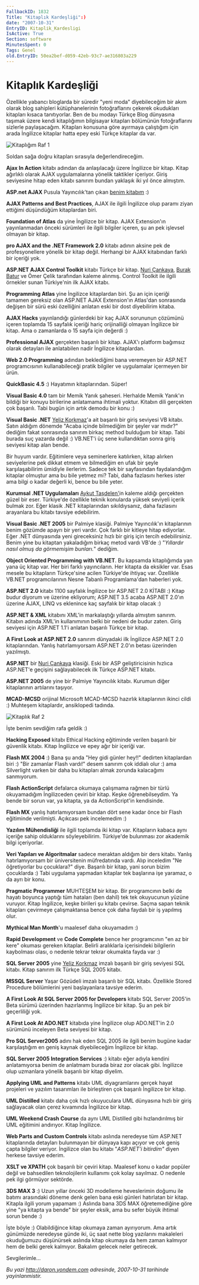 ```yaml
---
FallbackID: 1832
Title: "Kitaplık Kardeşliği":)
date: "2007-10-31"
EntryID: Kitaplik_Kardesligi
IsActive: True
Section: software
MinutesSpent: 0
Tags: Genel
old.EntryID: 50ea2bef-d059-42eb-93c7-ae316803a229
---
```

# Kitaplık Kardeşliği
Özellikle yabancı bloglarda bir süredir "yeni moda" diyebileceğim bir
akım olarak blog sahipleri kütüphanelerinin fotoğraflarını çekerek
okudukları kitapları kısaca tanıtıyorlar. Ben de bu modayı Türkçe Blog
dünyasına taşımak üzere kendi kitaplığımın bilgisayar kitapları
bölümünün fotoğraflarını sizlerle paylaşacağım. Kitapları konusuna göre
ayırmaya çalıştığım için arada İngilizce kitaplar hatta epey eski Türkçe
kitaplar da var.

![Kitaplığım Raf
1](media/Kitaplik_Kardesligi/31102007_1.jpg)

Soldan sağa doğru kitapları sırasıyla değerlendireceğim.

**Ajax In Action** kitabı adından da anlaşılacağı üzere İngilizce bir
kitap. Kitap ağırlıklı olarak AJAX uygulamalarına yönelik taktikler
içeriyor. Giriş seviyesine hitap eden kitabı sanırım bundan yaklaşık iki
yıl önce almıştım.

**ASP.net AJAX** Pusula Yayıncılık'tan çıkan [benim
kitabım](PermaLink.aspx?guid=955bda47-4d8a-4544-8a11-3d416693ac8a) :)

**AJAX Patterns and Best Practices**, AJAX ile ilgili İngilizce olup
paramı ziyan ettiğimi düşündüğüm kitaplardan biri.

**Foundation of Atlas** da yine İngilizce bir kitap. AJAX Extension'ın
yayınlanmadan önceki sürümleri ile ilgili bilgiler içeren, şu an pek
işlevsel olmayan bir kitap.

**pro AJAX and the .NET Framework 2.0** kitabı adının aksine pek de
profesyonellere yönelik bir kitap değil. Herhangi bir AJAX kitabından
farklı bir içeriği yok.

**ASP.NET AJAX Control Toolkit** kitabı Türkçe bir kitap. [Nuri
Çankaya](http://www.nuricankaya.com/), [Burak
Batur](http://burakbatur.blogspot.com/) ve Ömer Çelik tarafından kaleme
alınmış. Control Toolkit ile ilgili örnekler sunan Türkiye'nin ilk AJAX
kitabı.

**Programming Atlas** yine İngilizce kitaplardan biri. Şu an için
içeriği tamamen gereksiz olan ASP.NET AJAX Extension'ın Atlas'dan
sonrasında değişen bir sürü eski özelliğini anlatan eski bir dost
diyebilirim kitaba.

**AJAX Hacks** yayınlandığı günlerdeki bir kaç AJAX sorununun çözümünü
içeren toplamda 15 sayfalık içeriği hariç orijinalliği olmayan İngilizce
bir kitap. Ama o zamanlarda o 15 sayfa için değerdi :)

**Professional AJAX** gerçekten başarılı bir kitap. AJAX'ı platform
bağımsız olarak detayları ile anlatabilen nadir İngilizce kitaplardan.

**Web 2.0 Programming** adından beklediğimi bana veremeyen bir ASP.NET
programcısının kullanabileceği pratik bilgiler ve uygulamalar içermeyen
bir ürün.

**QuickBasic 4.5** :) Hayatımın kitaplarından. Süper!

**Visual Basic 4.0** tam bir Memik Yanık şaheseri. Herhalde Memik
Yanık'ın bildiği bir konuyu birilerine anlatamama ihtimali yoktur.
Kitabın dili gerçekten çok başarılı. Tabi bugün için artık demodu bir
konu :)

**Visual Basic .NET** [Yeliz Korkmaz](http://www.yelizkorkmaz.com/)'a
ait başarılı bir giriş seviyesi VB kitabı. Satın aldığım dönemde "Acaba
içinde bilmediğim bir şeyler var mıdır?" dediğim fakat sonrasında
sanırım birkaç method bulduğum bir kitap. Tabi burada suç yazarda değil
:) VB.NET'i üç sene kullandıktan sonra giriş seviyesi kitap alan bende.

Bir huyum vardır. Eğitimlere veya seminerlere katılırken, kitap alırken
seviyelerine pek dikkat etmem ve bilmediğim en ufak bir şeyle
karşılaşabilirim ümidiyle ilerlerim. Sadece tek bir sayfasından
faydalandığım kitaplar olmuştur ama bu bile yetmez mi? Tabi, daha
fazlasını herkes ister ama bilgi o kadar değerli ki, bence bu bile
yeter.

**Kurumsal .NET Uygulamaları** [Aykut
Taşdelen'](http://www.aykuttasdelen.net/)in kaleme aldığı gerçekten
güzel bir eser. Türkiye'de özellikle teknik konularda yüksek seviyeli
içerik bulmak zor. Eğer klasik .NET kitaplarından sıkıldıysanız, daha
fazlasını arayanlara bu kitabı tavsiye edebilirim.

**Visual Basic .NET 2005** bir Palmiye klasiği. Palmiye Yayıncılık'ın
kitaplarının benim gözümde apayrı bir yeri vardır. Çok farklı bir
kitleye hitap ediyorlar. Eğer .NET dünyasında yeni gireceksiniz hızlı
bir giriş için tercih edebilirsiniz. Benim yine bu kitaptan yakaladığım
birkaç metod vardı VB'de :) "*Yıllardır nasıl olmuş da görmemişim
bunları.*" dediğim.

**Object Oriented Programming with VB.NET**. Bu kapsamda kitaplığımda
yan yana üç kitap var. Her biri farklı yayıncıların. Her kitapta da
eksikler var. Esas mesele bu kitapların Türkçe'sine acilen Türkiye'de
ihtiyaç var. Özellikle VB.NET programcılarının Nesne Tabanlı
Programlama'dan haberleri yok.

**ASP.NET 2.0** kitabı 1100 sayfalık İngilizce bir ASP.NET 2.0 KİTABI :)
Kitap budur diyorum ve üzerine ekliyorum; ASP.NET 3.5 acaba ASP.NET
2.0'ın üzerine AJAX, LINQ vs eklenince kaç sayfalık bir kitap olacak :)

**ASP.NET & XML** kitabını XML'in markalaştığı yıllarda almıştım
sanırım. Kitabın adında XML'in kullanımının belki bir nedeni de budur
zaten. Giriş seviyesi için ASP.NET 1.1'i anlatan başarılı Türkçe bir
kitap.

**A First Look at ASP.NET 2.0** sanırım dünyadaki ilk İngilizce ASP.NET
2.0 kitaplarından. Yanlış hatırlamıyorsam ASP.NET 2.0'ın betası
üzerinden yazılmıştı.

**ASP.NET** bir [Nuri Çankaya](http://www.nuricankaya.com/) klasiği.
Eski bir ASP geliştiricisinin hızlıca ASP.NET'e geçişini sağlayabilecek
ilk Türkçe ASP.NET kitabı.

**ASP.NET 2005** de yine bir Palmiye Yayıncılık kitabı. Kurumun diğer
kitaplarının artılarını taşıyor.

**MCAD-MCSD** orijinal Microsoft MCAD-MCSD hazırlık kitaplarının ikinci
cildi :) Muhteşem kitaplardır, ansiklopedi tadında.

![Kitaplık Raf
2](media/Kitaplik_Kardesligi/31102007_2.jpg)

İşte benim sevdiğim rafa geldik :)

**Hacking Exposed** kitabı Ethical Hacking eğitiminde verilen başarılı
bir güvenlik kitabı. Kitap İngilizce ve epey ağır bir içeriği var.

**Flash MX 2004** :) Bana şu anda "Hey gidi günler hey!!" dedirten
kitaplardan biri :) "Bir zamanlar Flash vardı!" desem sanırım çok
iddialı olur :) ama Silverlight varken bir daha bu kitapları almak
zorunda kalacağımı sanmıyorum.

**Flash ActionScript** defalarca okumaya çalışmama rağmen bir türlü
okuyamadığım İngilizceden çeviri bir kitap. Keşke öğrenebilseydim. Ya
bende bir sorun var, ya kitapta, ya da ActionScript'in kendisinde.

**Flash MX** yanlış hatırlamıyorsam bundan dört sene kadar önce bir
Flash eğitiminde verilmişti. Açıkcası pek incelemedim :)

**Yazılım Mühendisliği** ile ilgili toplamda iki kitap var. Kitapların
kabaca aynı içeriğe sahip olduklarını söyleyebilirim. Türkiye'de
bulunması zor akademik bilgi içeriyorlar.

**Veri Yapıları ve Algoritmalar** sadece meraktan aldığım bir ders
kitabı. Yanlış hatırlamıyorsam bir üniversitenin müfredatında vardı.
Alıp inceledim "Ne öğretiyorlar bu çocuklara?" diye. Başarılı bir kitap,
yani sorun bizim çocuklarda :) Tabi uygulama yapmadan kitaplar tek
başlarına işe yaramaz, o da ayrı bir konu.

**Pragmatic Programmer** MUHTEŞEM bir kitap. Bir programcının belki de
hayatı boyunca yaptığı tüm hataları (ben dahil) tek tek okuyucunun
yüzüne vuruyor. Kitap İngilizce, keşke birileri şu kitabı çevirse. Saçma
sapan teknik kitapları çevirmeye çalışmaktansa bence çok daha faydalı
bir iş yapılmış olur.

**Mythical Man Month**'u maalesef daha okuyamadım :)

**Rapid Development** ve **Code Complete** bence her programcının "en az
bir kere" okuması gereken kitaplar. Belirli aralıklarla içerisindeki
bilgilerin kaybolması olası, o nedenle tekrar tekrar okumakta fayda var
:)

**SQL Server 2005** yine [Yeliz Korkmaz](http://www.yelizkorkmaz.com/)
imzalı başarılı bir giriş seviyesi SQL kitabı. Kitap sanırım ilk Türkçe
SQL 2005 kitabı.

**MSSQL Server** Yaşar Gözüdeli imzalı başarılı bir SQL kitabı.
Özellikle Stored Procedure bölümlerini yeni başlayanlara tavsiye ederim.

**A First Look At SQL Server 2005 for Developers** kitabı SQL Server
2005'in Beta sürümü üzerinden hazırlanmış İngilizce bir kitap. Şu an pek
bir geçerliliği yok.

**A First Look At ADO.NET** kitabıda yine İngilizce olup ADO.NET'in 2.0
sürümünü inceleyen Beta seviyesi bir kitap.

**Pro SQL Server2005** adını hak eden SQL 2005 ile ilgili benim bugüne
kadar karşılaştığım en geniş kaynak diyebileceğim İngilizce bir kitap.

**SQL Server 2005 Integration Services** :) kitabı eğer adıyla kendini
anlatamıyorsa benim de anlatmam burada biraz zor olacak gibi. İngilizce
olup uzmanlara yönelik başarılı bir kitap diyelim.

**Applying UML and Patterns** kitabı UML diyagramlarını gerçek hayat
projeleri ve yazılım tasarımları ile birleştiren çok başarılı İngilizce
bir kitap.

**UML Distilled** kitabı daha çok hızlı okuyuculara UML dünyasına hızlı
bir giriş sağlayacak olan çerez kıvamında İngilizce bir kitap.

**UML Weekend Crash Course** da aynı UML Distilled gibi hızlandırılmış
bir UML eğitimini andırıyor. Kitap İngilizce.

**Web Parts and Custom Controls** kitabı aslında neredeyse tüm ASP.NET
kitaplarında detayları bulunmayan bir dünyaya kapı açıyor ve çok geniş
çapta bilgiler veriyor. İngilizce olan bu kitabı "*ASP.NET'i bitirdim"*
diyen herkese tavsiye ederim.

**XSLT ve XPATH** çok başarılı bir çeviri kitap. Maalesef konu o kadar
popüler değil ve bahsedilen teknolojilerin kullanımı çok kolay sayılmaz.
O nedenle pek ilgi görmüyor sektörde.

**3DS MAX 3** :) Uzun yıllar önceki 3D modelleme heveslerimin doğumu ile
batımı arasındaki döneme denk gelen bana eski günleri hatırlatan bir
kitap. Kitapla ilgili yorum yapamam :) Aslında bana 3DS MAX
öğretemediğine göre yine "ya kitapta ya bende" bir şeyler eksik, ama bu
sefer büyük ihtimal sorun bende :)

İşte böyle :) Olabildiğince kitap okumaya zaman ayırıyorum. Ama artık
günümüzde neredeyse günde iki, üç saat nette blog yazılarını makaleleri
okuduğumuzu düşünürsek aslında kitap okumaya da hem zaman kalmıyor hem
de belki gerek kalmıyor. Bakalım gelecek neler getirecek.

Sevgilerimle...



*Bu yazi http://daron.yondem.com adresinde, 2007-10-31 tarihinde yayinlanmistir.*
